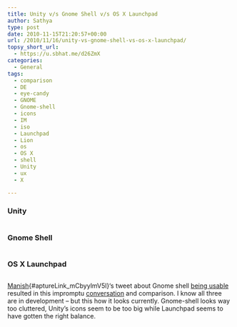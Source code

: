 ```yaml
---
title: Unity v/s Gnome Shell v/s OS X Launchpad
author: Sathya
type: post
date: 2010-11-15T21:20:57+00:00
url: /2010/11/16/unity-vs-gnome-shell-vs-os-x-launchpad/
topsy_short_url:
  - https://u.sbhat.me/d26ZmX
categories:
  - General
tags:
  - comparison
  - DE
  - eye-candy
  - GNOME
  - Gnome-shell
  - icons
  - IM
  - iso
  - Launchpad
  - Lion
  - os
  - OS X
  - shell
  - Unity
  - ux
  - X

---
```

### Unity

<img class="alignnone" title="Unity" src="https://i.imgur.com/hJUIR.png" alt=""   />

### Gnome Shell

<img class="alignnone" src="https://i.imgur.com/5A3iQ.png" alt=""   />

### OS X Launchpad

<img class="alignnone" title="OS X Launchpad" src="https://i.imgur.com/xqzc9.png" alt=""   />

[Manish][1]{#aptureLink_mCbyylmV5l}&#8216;s tweet about Gnome shell [being usable][2] resulted in this impromptu [conversation][3] and comparison. I know all three are in development &#8211; but this how it looks currently. Gnome-shell looks way too cluttered, Unity&#8217;s icons seem to be too big while Launchpad seems to have gotten the right balance.

 [1]: https://milky.manishsinha.net/
 [2]: https://twitter.com/#!/m4n1sh/status/4269811764822017
 [3]: https://i.imgur.com/psR20.png
